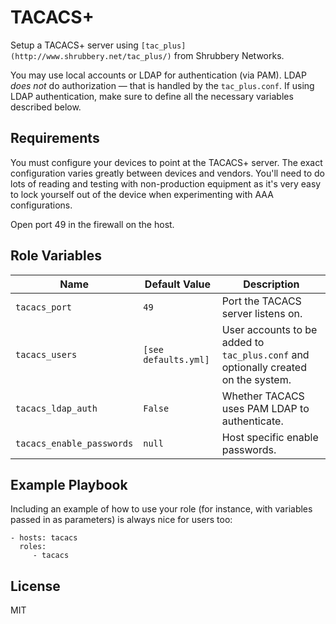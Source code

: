 TACACS+
========

Setup a TACACS+ server using `[tac_plus](http://www.shrubbery.net/tac_plus/)` from Shrubbery Networks.

You may use local accounts or LDAP for authentication (via PAM). LDAP _does not_ do authorization — that is handled by the `tac_plus.conf`. If using LDAP authentication, make sure to define all the necessary variables described below.

Requirements
------------

You must configure your devices to point at the TACACS+ server. The exact configuration varies greatly between devices and vendors. You'll need to do lots of reading and testing with non-production equipment as it's very easy to lock yourself out of the device when experimenting with AAA configurations.

Open port 49 in the firewall on the host.

Role Variables
--------------

| Name              | Default Value       | Description          |
|-------------------|---------------------|----------------------|
| `tacacs_port` | `49` | Port the TACACS server listens on. |
| `tacacs_users` | `[see defaults.yml]` | User accounts to  be added to `tac_plus.conf` and optionally created on the system. |
| `tacacs_ldap_auth` | `False` | Whether TACACS uses PAM LDAP to authenticate. |
| `tacacs_enable_passwords` | `null` | Host specific enable passwords. |


Example Playbook
-------------------------

Including an example of how to use your role (for instance, with variables passed in as parameters) is always nice for users too:

    - hosts: tacacs
      roles:
         - tacacs

License
-------

MIT
